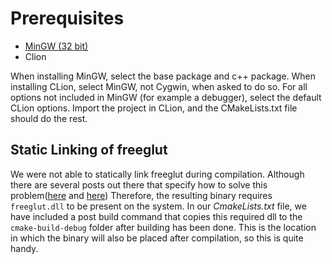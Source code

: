 # Prerequisites
- [MinGW (32 bit)](https://sourceforge.net/projects/mingw/files/latest/download)
- Clion

When installing MinGW, select the base package and c++ package. When installing CLion, select MinGW, not Cygwin, when
asked to do so. For all options not included in MinGW (for example a debugger), select the default CLion options.
Import the project in CLion, and the CMakeLists.txt file should do the rest.

## Static Linking of freeglut
We were not able to statically link freeglut during compilation.
Although there are several posts out there that specify how to solve this problem([here](http://mattfife.com/?p=226) and [here](http://www.transmissionzero.co.uk/computing/using-glut-with-mingw/))
Therefore, the resulting binary requires `freeglut.dll` to be present on the system.
In our *CmakeLists.txt* file, we have included a post build command that copies this required dll to the `cmake-build-debug` folder
after building has been done. This is the location in which the binary will also be placed after compilation, so this is quite handy.

